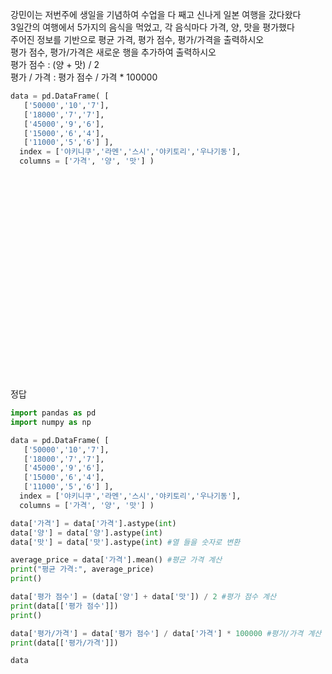강민이는 저번주에 생일을 기념하여 수업을 다 째고 신나게 일본 여행을 갔다왔다 <br>
3일간의 여행에서 5가지의 음식을 먹었고, 각 음식마다 가격, 양, 맛을 평가했다 <br>
주어진 정보를 기반으로 평균 가격, 평가 점수, 평가/가격을 출력하시오 <br>
평가 점수, 평가/가격은 새로운 행을 추가하여 출력하시오
<br>
평가 점수 : (양 + 맛) / 2 <br>
평가 / 가격 : 평가 점수 / 가격 * 100000
```python
data = pd.DataFrame( [ 
   ['50000','10','7'],
   ['18000','7','7'],
   ['45000','9','6'],
   ['15000','6','4'],
   ['11000','5','6'] ],
  index = ['야키니쿠','라멘','스시','야키토리','우나기동'],
  columns = ['가격', '양', '맛'] )
```


<br><br><br><br><br><br><br><br><br><br>
<br><br><br><br><br><br><br><br><br><br>
정답<br>
```python
import pandas as pd
import numpy as np

data = pd.DataFrame( [ 
   ['50000','10','7'],
   ['18000','7','7'],
   ['45000','9','6'],
   ['15000','6','4'],
   ['11000','5','6'] ],
  index = ['야키니쿠','라멘','스시','야키토리','우나기동'],
  columns = ['가격', '양', '맛'] )

data['가격'] = data['가격'].astype(int)
data['양'] = data['양'].astype(int)
data['맛'] = data['맛'].astype(int) #열 들을 숫자로 변환

average_price = data['가격'].mean() #평균 가격 계산
print("평균 가격:", average_price)
print()

data['평가 점수'] = (data['양'] + data['맛']) / 2 #평가 점수 계산
print(data[['평가 점수']])
print()

data['평가/가격'] = data['평가 점수'] / data['가격'] * 100000 #평가/가격 계산
print(data[['평가/가격']])

data
```
